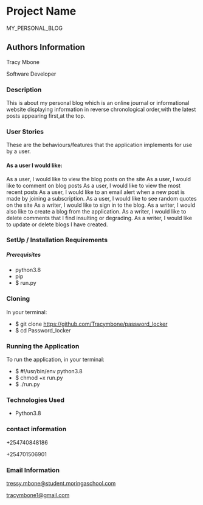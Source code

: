 # Project Name

MY_PERSONAL_BLOG

## Authors Information

Tracy Mbone


Software Developer

### Description

This is about my personal blog which is an online journal or informational website displaying information in reverse chronological order,with the latest posts appearing first,at the top.

### User Stories
These are the behaviours/features that the application implements for use by a user.

#### As a user I would like:

As a user, I would like to view the blog posts on the site
As a user, I would like to comment on blog posts
As a user, I would like to view the most recent posts
As a user, I would like to an email alert when a new post is made by joining a subscription.
As a user, I would like to see random quotes on the site
As a writer, I would like to sign in to the blog.
As a writer, I would also like to create a blog from the application.
As a writer, I would like to delete comments that I find insulting or degrading.
As a writer, I would like to update or delete blogs I have created.


### SetUp / Installation Requirements
##### Prerequisites

* python3.8
* pip
* $ run.py

### Cloning

In your terminal:

 * $ git clone https://github.com/Tracymbone/password_locker
 * $ cd Password_locker
### Running the Application

To run the application, in your terminal:
 * $ #!/usr/bin/env python3.8
 * $ chmod +x run.py
 * $ ./run.py

### Technologies Used

* Python3.8

### contact information

+254740848186

+254701506901

### Email Information
tressy.mbone@student.moringaschool.com

tracymbone1@gmail.com